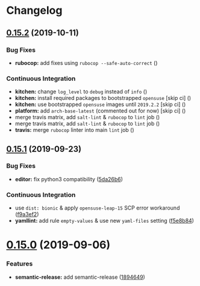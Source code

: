# Changelog

## [0.15.2](https://github.com/saltstack-formulas/vim-formula/compare/v0.15.1...v0.15.2) (2019-10-11)


### Bug Fixes

* **rubocop:** add fixes using `rubocop --safe-auto-correct` ([](https://github.com/saltstack-formulas/vim-formula/commit/48da97d))


### Continuous Integration

* **kitchen:** change `log_level` to `debug` instead of `info` ([](https://github.com/saltstack-formulas/vim-formula/commit/87d3cef))
* **kitchen:** install required packages to bootstrapped `opensuse` [skip ci] ([](https://github.com/saltstack-formulas/vim-formula/commit/ec79a33))
* **kitchen:** use bootstrapped `opensuse` images until `2019.2.2` [skip ci] ([](https://github.com/saltstack-formulas/vim-formula/commit/f2b0a59))
* **platform:** add `arch-base-latest` (commented out for now) [skip ci] ([](https://github.com/saltstack-formulas/vim-formula/commit/9e1b239))
* merge travis matrix, add `salt-lint` & `rubocop` to `lint` job ([](https://github.com/saltstack-formulas/vim-formula/commit/1098f97))
* merge travis matrix, add `salt-lint` & `rubocop` to `lint` job ([](https://github.com/saltstack-formulas/vim-formula/commit/4a0e7ae))
* **travis:** merge `rubocop` linter into main `lint` job ([](https://github.com/saltstack-formulas/vim-formula/commit/d53f277))

## [0.15.1](https://github.com/saltstack-formulas/vim-formula/compare/v0.15.0...v0.15.1) (2019-09-23)


### Bug Fixes

* **editor:** fix python3 compatibility ([5da26b6](https://github.com/saltstack-formulas/vim-formula/commit/5da26b6))


### Continuous Integration

* use `dist: bionic` & apply `opensuse-leap-15` SCP error workaround ([f9a3ef2](https://github.com/saltstack-formulas/vim-formula/commit/f9a3ef2))
* **yamllint:** add rule `empty-values` & use new `yaml-files` setting ([f5e8b84](https://github.com/saltstack-formulas/vim-formula/commit/f5e8b84))

# [0.15.0](https://github.com/saltstack-formulas/vim-formula/compare/v0.14.2...v0.15.0) (2019-09-06)


### Features

* **semantic-release:** add semantic-release ([1894649](https://github.com/saltstack-formulas/vim-formula/commit/1894649))
